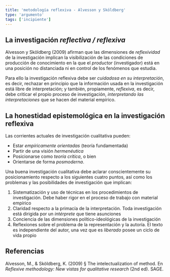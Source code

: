 ```yaml
---
title: 'metodología reflexiva - Alvesson y Sköldberg'
type: 'argumento'
tags: ['incipiente']
---
```


## La investigación *reflectiva / reflexiva*

Alvesson y Sköldberg (2009) afirman que las dimensiones de *reflexividad* de la investigación implican la visibilización de las condiciones de producción de conocimiento en la que el *productor* (investigador) está en una posición no distanciada ni en control de los fenómenos que estudia.

Para ello la investigación reflexiva debe ser *cuidadosa en su interpretación*, es decir, rechazar en principio que la información usada en la investigación está libre de interpretación; y también, propiamente, *reflexiva*, es decir, debe criticar el propio proceso de investigación, *interpretando las interpretaciones* que se hacen del material empírico.

## La honestidad epistemológica en la investigación reflexiva

Las corrientes actuales de investigación cualitativa pueden:

- Estar *empíricamente orientadas* (teoría fundamentada)
- Partir de una visión *hermenéutica*
- Posicionarse como *teoría crítica*, o bien
- Orientarse de forma *posmoderna*.

Una buena investigación cualitativa debe aclarar conscientemente su posicionamiento respecto a los siguientes cuatro puntos, así como los problemas y las posibilidades de investigación que implican:

1. Sistematización y uso de técnicas en los procedimientos de investigación. Debe haber rigor en el proceso de trabajo con material empírico
2. Claridad respecto a la primacía de la interpretación. Toda investigación está dirigida por un *intérprete* que tiene asunciones 
3. Conciencia de las dimensiones político-ideológicas de la investigación
4. Reflexiones sobre el problema de la representación y la autoría. El texto es independiente del autor, una vez que es *liberado* posee un ciclo de vida propio

## Referencias

Alvesson, M., & Sköldberg, K. (2009) § The intelectualization of method. En *Reflexive methodology: New vistas for qualitative research* (2nd ed). SAGE.